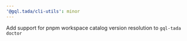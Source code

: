 ```yaml
---
'@gql.tada/cli-utils': minor
---
```


Add support for pnpm workspace catalog version resolution to `gql-tada doctor`
